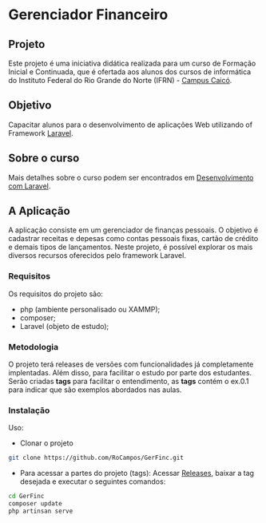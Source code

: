 # Gerenciador Financeiro

## Projeto

Este projeto é uma iniciativa didática realizada para um curso de Formação Inicial e Continuada, que é ofertada aos alunos dos cursos de informática do Instituto Federal do Rio Grande do Norte (IFRN) - [Campus Caicó](https://portal.ifrn.edu.br/campus/caico). 

## Objetivo

Capacitar alunos para o desenvolvimento de aplicações Web utilizando of Framework [Laravel](https://laravel.com/). 


##  Sobre o curso

Mais detalhes sobre o curso podem ser encontrados em [Desenvolvimento com Laravel](https://sites.google.com/escolar.ifrn.edu.br/fic-laravel-dev/home).


## A Aplicação

A aplicação consiste em um gerenciador de finanças pessoais. O objetivo é cadastrar receitas e depesas como contas pessoais fixas, cartão de crédito e demais tipos de lançamentos. Neste projeto, é possível explorar os mais diversos recursos oferecidos pelo framework Laravel.

### Requisitos

Os requisitos do projeto são:
- php (ambiente personalisado ou XAMMP);
- composer;
- Laravel (objeto de estudo);

### Metodologia

O projeto terá releases de versões com funcionalidades já completamente implentadas. Além disso, para facilitar o estudo por parte dos estudantes. Serão criadas **tags** para facilitar o entendimento, as **tags** contém o ex.0.1 para indicar que são exemplos abordados nas aulas. 

### Instalação

Uso:

- Clonar o projeto

```bash
git clone https://github.com/RoCampos/GerFinc.git
```

- Para acessar a partes do projeto (tags): Acessar [Releases](https://github.com/RoCampos/GerFinc/releases/), baixar a tag desejada e executar o seguintes comandos:
 ```bash
cd GerFinc
composer update
php artinsan serve
 ````